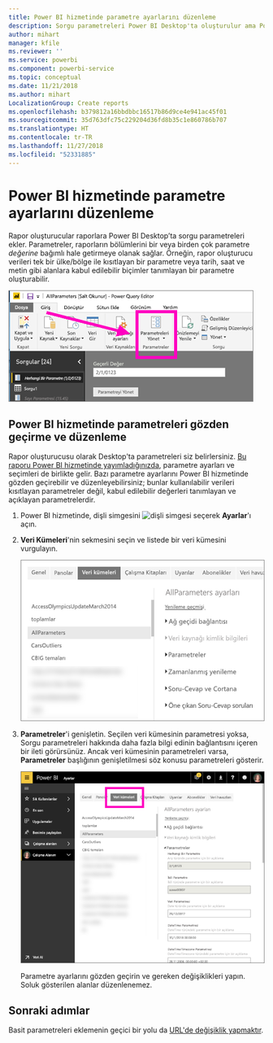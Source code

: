 ```yaml
---
title: Power BI hizmetinde parametre ayarlarını düzenleme
description: Sorgu parametreleri Power BI Desktop'ta oluşturulur ama Power BI hizmetinde gözden geçirilebilir ve güncelleştirilebilir
author: mihart
manager: kfile
ms.reviewer: ''
ms.service: powerbi
ms.component: powerbi-service
ms.topic: conceptual
ms.date: 11/21/2018
ms.author: mihart
LocalizationGroup: Create reports
ms.openlocfilehash: b379812a16bbdbbc16517b86d9ce4e941ac45f01
ms.sourcegitcommit: 35d763dfc75c229204d36fd8b35c1e860786b707
ms.translationtype: HT
ms.contentlocale: tr-TR
ms.lasthandoff: 11/27/2018
ms.locfileid: "52331885"
---
```

# <a name="edit-parameter-settings-in-the-power-bi-service"></a>Power BI hizmetinde parametre ayarlarını düzenleme
Rapor oluşturucular raporlara Power BI Desktop’ta sorgu parametreleri ekler. Parametreler, raporların bölümlerini bir veya birden çok parametre *değerine* bağımlı hale getirmeye olanak sağlar. Örneğin, rapor oluşturucu verileri tek bir ülke/bölge ile kısıtlayan bir parametre veya tarih, saat ve metin gibi alanlara kabul edilebilir biçimler tanımlayan bir parametre oluşturabilir.

![Desktop'ta Parametreleri Yönet seçeneğinin gösterildiği Giriş sekmesi](media/service-parameters/power-bi-manage-parameters.png)

## <a name="review-and-edit-parameters-in-power-bi-service"></a>Power BI hizmetinde parametreleri gözden geçirme ve düzenleme

Rapor oluşturucusu olarak Desktop'ta parametreleri siz belirlersiniz. [Bu raporu Power BI hizmetinde yayımladığınızda](desktop-upload-desktop-files.md), parametre ayarları ve seçimleri de birlikte gelir. Bazı parametre ayarlarını Power BI hizmetinde gözden geçirebilir ve düzenleyebilirsiniz; bunlar kullanılabilir verileri kısıtlayan parametreler değil, kabul edilebilir değerleri tanımlayan ve açıklayan parametrelerdir.

1. Power BI hizmetinde, dişli simgesini ![dişli simgesi](media/service-parameters/power-bi-cog.png) seçerek **Ayarlar**'ı açın.

2. **Veri Kümeleri**'nin sekmesini seçin ve listede bir veri kümesini vurgulayın. 
    
    ![Veri Kümeleri sekmesinin seçili olduğu Ayarlar penceresi](media/service-parameters/power-bi-select-dataset2.png)

3. **Parametreler**'i genişletin.  Seçilen veri kümesinin parametresi yoksa, Sorgu parametreleri hakkında daha fazla bilgi edinin bağlantısını içeren bir ileti görürsünüz. Ancak veri kümesinin parametreleri varsa, **Parametreler** başlığının genişletilmesi söz konusu parametreleri gösterir. 

    ![Parametreler'in genişletildiği Ayarlar penceresi](media/service-parameters/power-bi-settings.png)

    Parametre ayarlarını gözden geçirin ve gereken değişiklikleri yapın. Soluk gösterilen alanlar düzenlenemez. 


## <a name="next-steps"></a>Sonraki adımlar
Basit parametreleri eklemenin geçici bir yolu da [URL'de değişiklik yapmaktır](service-url-filters.md).
